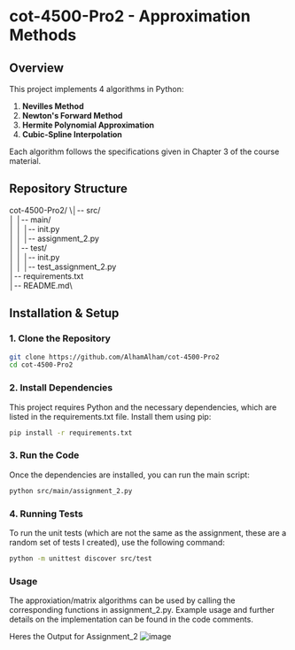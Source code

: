 # cot-4500-Pro2 - Approximation Methods

## Overview
This project implements 4 algorithms in Python:
1. **Nevilles Method**
2. **Newton's Forward Method**
3. **Hermite Polynomial Approximation**
4. **Cubic-Spline Interpolation**

Each algorithm follows the specifications given in Chapter 3 of the course material.

## Repository Structure
cot-4500-Pro2/
\│-- src/ \
│ │-- main/ \
│ │ │-- init.py \
│ │ │-- assignment_2.py \
│ │-- test/ \
│ │ │-- init.py \
│ │ │-- test_assignment_2.py \
│-- requirements.txt \
│-- README.md\


## Installation & Setup
### **1. Clone the Repository**
```bash
git clone https://github.com/AlhamAlham/cot-4500-Pro2
cd cot-4500-Pro2
```
### **2. Install Dependencies**
This project requires Python and the necessary dependencies, which are listed in the requirements.txt file. Install them using pip:
```bash
pip install -r requirements.txt
```
### **3. Run the Code**
Once the dependencies are installed, you can run the main script:
```bash
python src/main/assignment_2.py
```
### **4. Running Tests**
To run the unit tests (which are not the same as the assignment, these are a random set of tests I created), use the following command:
```bash
python -m unittest discover src/test
```
### **Usage**
The approxiation/matrix algorithms can be used by calling the corresponding functions in assignment_2.py.
Example usage and further details on the implementation can be found in the code comments.

Heres the Output for Assignment_2
![image](https://github.com/user-attachments/assets/94622d8e-d7f6-4953-abd2-09ac9dd60631)
